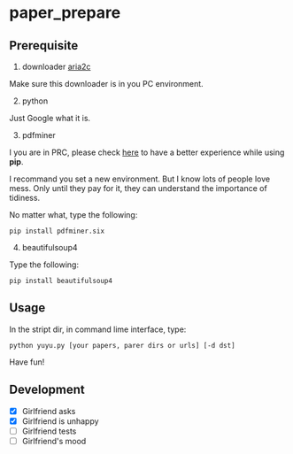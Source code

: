 # paper_prepare

## Prerequisite

1. downloader [aria2c](https://aria2.github.io/)

Make sure this downloader is in you PC environment.

2. python

Just Google what it is.

3. pdfminer

I you are in PRC, please check [here](https://mirrors.ustc.edu.cn/help/pypi.html) to have a better experience while using **pip**.

I recommand you set a new environment. But I know lots of people love mess. Only until they pay for it, they can understand the importance of tidiness.

No matter what, type the following:

    pip install pdfminer.six

4. beautifulsoup4

Type the following:

    pip install beautifulsoup4

## Usage

In the stript dir, in command lime interface, type:

    python yuyu.py [your papers, parer dirs or urls] [-d dst]

Have fun!

## Development

- [x] Girlfriend asks
- [x] Girlfriend is unhappy
- [ ] Girlfriend tests
- [ ] Girlfriend's mood